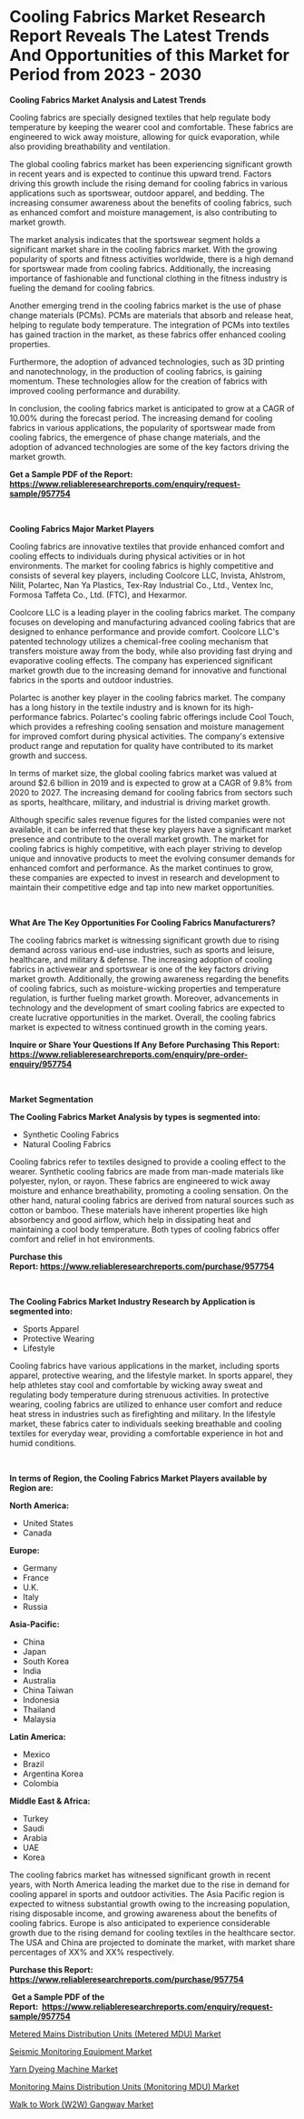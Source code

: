 <p><h1>Cooling Fabrics Market Research Report Reveals The Latest Trends And Opportunities of this Market for Period from 2023 - 2030</h1></p><p><strong>Cooling Fabrics Market Analysis and Latest Trends</strong></p>
<p><p>Cooling fabrics are specially designed textiles that help regulate body temperature by keeping the wearer cool and comfortable. These fabrics are engineered to wick away moisture, allowing for quick evaporation, while also providing breathability and ventilation.</p><p>The global cooling fabrics market has been experiencing significant growth in recent years and is expected to continue this upward trend. Factors driving this growth include the rising demand for cooling fabrics in various applications such as sportswear, outdoor apparel, and bedding. The increasing consumer awareness about the benefits of cooling fabrics, such as enhanced comfort and moisture management, is also contributing to market growth.</p><p>The market analysis indicates that the sportswear segment holds a significant market share in the cooling fabrics market. With the growing popularity of sports and fitness activities worldwide, there is a high demand for sportswear made from cooling fabrics. Additionally, the increasing importance of fashionable and functional clothing in the fitness industry is fueling the demand for cooling fabrics.</p><p>Another emerging trend in the cooling fabrics market is the use of phase change materials (PCMs). PCMs are materials that absorb and release heat, helping to regulate body temperature. The integration of PCMs into textiles has gained traction in the market, as these fabrics offer enhanced cooling properties.</p><p>Furthermore, the adoption of advanced technologies, such as 3D printing and nanotechnology, in the production of cooling fabrics, is gaining momentum. These technologies allow for the creation of fabrics with improved cooling performance and durability.</p><p>In conclusion, the cooling fabrics market is anticipated to grow at a CAGR of 10.00% during the forecast period. The increasing demand for cooling fabrics in various applications, the popularity of sportswear made from cooling fabrics, the emergence of phase change materials, and the adoption of advanced technologies are some of the key factors driving the market growth.</p></p>
<p><strong>Get a Sample PDF of the Report:&nbsp; <a href="https://www.reliableresearchreports.com/enquiry/request-sample/957754">https://www.reliableresearchreports.com/enquiry/request-sample/957754</a></strong></p>
<p>&nbsp;</p>
<p><strong>Cooling Fabrics Major Market Players</strong></p>
<p><p>Cooling fabrics are innovative textiles that provide enhanced comfort and cooling effects to individuals during physical activities or in hot environments. The market for cooling fabrics is highly competitive and consists of several key players, including Coolcore LLC, Invista, Ahlstrom, Nilit, Polartec, Nan Ya Plastics, Tex-Ray Industrial Co., Ltd., Ventex Inc, Formosa Taffeta Co., Ltd. (FTC), and Hexarmor. </p><p>Coolcore LLC is a leading player in the cooling fabrics market. The company focuses on developing and manufacturing advanced cooling fabrics that are designed to enhance performance and provide comfort. Coolcore LLC's patented technology utilizes a chemical-free cooling mechanism that transfers moisture away from the body, while also providing fast drying and evaporative cooling effects. The company has experienced significant market growth due to the increasing demand for innovative and functional fabrics in the sports and outdoor industries. </p><p>Polartec is another key player in the cooling fabrics market. The company has a long history in the textile industry and is known for its high-performance fabrics. Polartec's cooling fabric offerings include Cool Touch, which provides a refreshing cooling sensation and moisture management for improved comfort during physical activities. The company's extensive product range and reputation for quality have contributed to its market growth and success.</p><p>In terms of market size, the global cooling fabrics market was valued at around $2.6 billion in 2019 and is expected to grow at a CAGR of 9.8% from 2020 to 2027. The increasing demand for cooling fabrics from sectors such as sports, healthcare, military, and industrial is driving market growth. </p><p>Although specific sales revenue figures for the listed companies were not available, it can be inferred that these key players have a significant market presence and contribute to the overall market growth. The market for cooling fabrics is highly competitive, with each player striving to develop unique and innovative products to meet the evolving consumer demands for enhanced comfort and performance. As the market continues to grow, these companies are expected to invest in research and development to maintain their competitive edge and tap into new market opportunities.</p></p>
<p>&nbsp;</p>
<p><strong>What Are The Key Opportunities For Cooling Fabrics Manufacturers?</strong></p>
<p><p>The cooling fabrics market is witnessing significant growth due to rising demand across various end-use industries, such as sports and leisure, healthcare, and military & defense. The increasing adoption of cooling fabrics in activewear and sportswear is one of the key factors driving market growth. Additionally, the growing awareness regarding the benefits of cooling fabrics, such as moisture-wicking properties and temperature regulation, is further fueling market growth. Moreover, advancements in technology and the development of smart cooling fabrics are expected to create lucrative opportunities in the market. Overall, the cooling fabrics market is expected to witness continued growth in the coming years.</p></p>
<p><strong>Inquire or Share Your Questions If Any Before Purchasing This Report: <a href="https://www.reliableresearchreports.com/enquiry/pre-order-enquiry/957754">https://www.reliableresearchreports.com/enquiry/pre-order-enquiry/957754</a></strong></p>
<p>&nbsp;</p>
<p><strong>Market Segmentation</strong></p>
<p><strong>The Cooling Fabrics Market Analysis by types is segmented into:</strong></p>
<p><ul><li>Synthetic Cooling Fabrics</li><li>Natural Cooling Fabrics</li></ul></p>
<p><p>Cooling fabrics refer to textiles designed to provide a cooling effect to the wearer. Synthetic cooling fabrics are made from man-made materials like polyester, nylon, or rayon. These fabrics are engineered to wick away moisture and enhance breathability, promoting a cooling sensation. On the other hand, natural cooling fabrics are derived from natural sources such as cotton or bamboo. These materials have inherent properties like high absorbency and good airflow, which help in dissipating heat and maintaining a cool body temperature. Both types of cooling fabrics offer comfort and relief in hot environments.</p></p>
<p><strong>Purchase this Report:&nbsp;<a href="https://www.reliableresearchreports.com/purchase/957754">https://www.reliableresearchreports.com/purchase/957754</a></strong></p>
<p>&nbsp;</p>
<p><strong>The Cooling Fabrics Market Industry Research by Application is segmented into:</strong></p>
<p><ul><li>Sports Apparel</li><li>Protective Wearing</li><li>Lifestyle</li></ul></p>
<p><p>Cooling fabrics have various applications in the market, including sports apparel, protective wearing, and the lifestyle market. In sports apparel, they help athletes stay cool and comfortable by wicking away sweat and regulating body temperature during strenuous activities. In protective wearing, cooling fabrics are utilized to enhance user comfort and reduce heat stress in industries such as firefighting and military. In the lifestyle market, these fabrics cater to individuals seeking breathable and cooling textiles for everyday wear, providing a comfortable experience in hot and humid conditions.</p></p>
<p>&nbsp;</p>
<p><strong>In terms of Region, the Cooling Fabrics Market Players available by Region are:</strong></p>
<p>
    <p> <strong> North America: </strong>
        <ul>
            <li>United States</li>
            <li>Canada</li>
        </ul>
        </p> 
    <p> <strong> Europe: </strong>
        <ul>
            <li>Germany</li>
            <li>France</li>
            <li>U.K.</li>
            <li>Italy</li>
            <li>Russia</li>
        </ul>
        </p> 
    <p> <strong> Asia-Pacific: </strong>
        <ul>
            <li>China</li>
            <li>Japan</li>
            <li>South Korea</li>
            <li>India</li>
            <li>Australia</li>
            <li>China Taiwan</li>
            <li>Indonesia</li>
            <li>Thailand</li>
            <li>Malaysia</li>
        </ul>
        </p> 
    <p> <strong> Latin America: </strong>
        <ul>
            <li>Mexico</li>
            <li>Brazil</li>
            <li>Argentina Korea</li>
            <li>Colombia</li>
        </ul>
        </p> 
    <p> <strong> Middle East & Africa: </strong>
        <ul>
            <li>Turkey</li>
            <li>Saudi</li>
            <li>Arabia</li>
            <li>UAE</li>
            <li>Korea</li>
        </ul>
    </p>
    </p>
<p><p>The cooling fabrics market has witnessed significant growth in recent years, with North America leading the market due to the rise in demand for cooling apparel in sports and outdoor activities. The Asia Pacific region is expected to witness substantial growth owing to the increasing population, rising disposable income, and growing awareness about the benefits of cooling fabrics. Europe is also anticipated to experience considerable growth due to the rising demand for cooling textiles in the healthcare sector. The USA and China are projected to dominate the market, with market share percentages of XX% and XX% respectively.</p></p>
<p><strong>Purchase this Report: <a href="https://www.reliableresearchreports.com/purchase/957754">https://www.reliableresearchreports.com/purchase/957754</a></strong></p>
<p>&nbsp;<strong>Get a Sample PDF of the Report:&nbsp;&nbsp;<a href="https://www.reliableresearchreports.com/enquiry/request-sample/957754">https://www.reliableresearchreports.com/enquiry/request-sample/957754</a></strong></p>
<p><strong></strong></p>
<p><p><a href="https://www.linkedin.com/pulse/metered-mains-distribution-units-mdu-market-insights-players-g4n8f/">Metered Mains Distribution Units (Metered MDU) Market</a></p><p><a href="https://medium.com/@flee.calm.mark/seismic-monitoring-equipment-market-focuses-on-market-share-size-and-projected-forecast-till-2030-d1ef65658fc7">Seismic Monitoring Equipment Market</a></p><p><a href="https://medium.com/@earn.only.flood/yarn-dyeing-machine-market-research-report-its-history-and-forecast-2023-to-2030-26c62f8207bf">Yarn Dyeing Machine Market</a></p><p><a href="https://www.linkedin.com/pulse/decoding-monitoring-mains-distribution-units-mdu-0ijof/">Monitoring Mains Distribution Units (Monitoring MDU) Market</a></p><p><a href="https://www.linkedin.com/pulse/walk-work-w2w-gangway-market-research-report-provides-cqwff/">Walk to Work (W2W) Gangway Market</a></p></p>